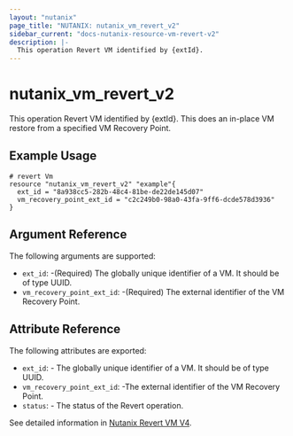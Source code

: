 ```yaml
---
layout: "nutanix"
page_title: "NUTANIX: nutanix_vm_revert_v2"
sidebar_current: "docs-nutanix-resource-vm-revert-v2"
description: |-
  This operation Revert VM identified by {extId}.
---
```


# nutanix_vm_revert_v2

This operation Revert VM identified by {extId}. This does an in-place VM restore from a specified VM Recovery Point.

## Example Usage

```hcl
# revert Vm
resource "nutanix_vm_revert_v2" "example"{
  ext_id = "8a938cc5-282b-48c4-81be-de22de145d07"
  vm_recovery_point_ext_id = "c2c249b0-98a0-43fa-9ff6-dcde578d3936"
}

```


## Argument Reference

The following arguments are supported:

* `ext_id`: -(Required) The globally unique identifier of a VM. It should be of type UUID.
* `vm_recovery_point_ext_id`: -(Required) The external identifier of the VM Recovery Point.


## Attribute Reference

The following attributes are exported:

* `ext_id`: - The globally unique identifier of a VM. It should be of type UUID.
* `vm_recovery_point_ext_id`: -The external identifier of the VM Recovery Point.
* `status`: - The status of the Revert operation.


See detailed information in [Nutanix Revert VM V4](https://developers.nutanix.com/api-reference?namespace=vmm&version=v4.0#tag/Vm/operation/revertVm).
